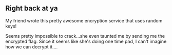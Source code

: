 ## Right back at ya

My friend wrote this pretty awesome encryption service that uses random keys!

Seems pretty impossible to crack...she even taunted me by sending me the encrypted flag.
Since it seems like she's doing one time pad, I can't imagine how we can decrypt it....

